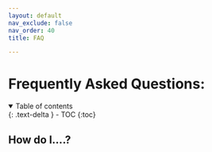 ```yaml
---
layout: default
nav_exclude: false
nav_order: 40
title: FAQ

---
```

# Frequently Asked Questions:

<details open markdown="block">
  <summary>
    Table of contents
  </summary>
  {: .text-delta }
  - TOC
{:toc}
</details>

## How do I....?
